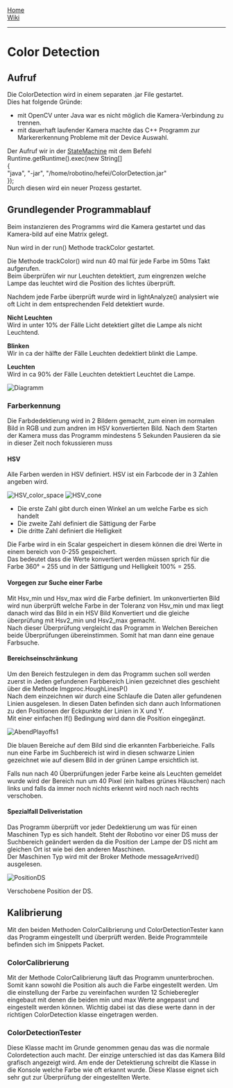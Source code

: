 [Home](home)  
[Wiki](WikiSolidus)  

-----------------

# Color Detection  
 
## Aufruf  

Die ColorDetection wird in einem separaten .jar File gestartet.  
Dies hat folgende Gründe:
- mit OpenCV unter Java war es nicht möglich die Kamera-Verbindung zu trennen.  
- mit dauerhaft laufender Kamera machte das C++ Programm zur Markererkennung Probleme mit der Device Auswahl.  
     
Der Aufruf wir in der [StateMachine](StateMachine) mit dem Befehl       
Runtime.getRuntime().exec(new String[]     
                    {  
                        "java", "-jar", "/home/robotino/hefei/ColorDetection.jar"  
                    });    
Durch diesen wird ein neuer Prozess gestartet.  
  
## Grundlegender Programmablauf 
Beim instanzieren des Programms wird die Kamera gestartet und das Kamera-bild auf eine Matrix gelegt.
  

Nun wird in der run() Methode trackColor gestartet.  

Die Methode trackColor() wird nun 40 mal für jede Farbe im 50ms Takt aufgerufen.   
Beim überprüfen wir nur Leuchten detektiert, zum eingrenzen welche Lampe das leuchtet wird die Position des lichtes überprüft.  
  
Nachdem jede Farbe überprüft wurde wird in lightAnalyze() analysiert wie oft Licht in dem entsprechenden Feld detektiert wurde.  
  
 **Nicht Leuchten**  
Wird in unter 10% der Fälle Licht detektiert giltet die Lampe als nicht Leuchtend.  
  
**Blinken**  
Wir in ca der hälfte der Fälle Leuchten dedektiert blinkt die Lampe.  
  
**Leuchten**  
Wird in ca 90% der Fälle Leuchten detektiert Leuchtet die Lampe.  
  
     
    
   
![Diagramm](https://gitlab.com/solidus/hefei/uploads/1354c7f2143496a12a9e465143b67e62/Diagramm.JPG)  
    
### Farberkennung   
  
Die Farbdedektierung wird in 2 Bildern gemacht, zum einen im normalen Bild in RGB und zum andren im HSV konvertierten Bild. Nach dem Starten der Kamera muss das Programm mindestens 5 Sekunden Pausieren da sie in dieser Zeit noch fokussieren muss 
  
#### HSV  
  
Alle Farben werden in HSV definiert. HSV ist ein Farbcode der in 3 Zahlen angeben wird.    
  
![HSV_color_space](https://gitlab.com/solidus/hefei/uploads/8028743baa238d7c90889414cbefa423/HSV_color_space.png)
![HSV_cone](https://gitlab.com/solidus/hefei/uploads/fc0c1707ccb3c582bcb3fbac5aaf187b/HSV_cone.jpg)
  
  
- Die erste Zahl gibt durch einen Winkel an um welche Farbe es sich handelt  
- Die zweite Zahl definiert die Sättigung der Farbe
- Die dritte Zahl definiert die Helligkeit         
      

       
Die Farbe wird in ein Scalar gespeichert in diesem können die drei Werte in einem bereich von 0-255 gespeichert.   
Das bedeutet dass die Werte konvertiert werden müssen sprich für die Farbe 360° = 255 und in der Sättigung und Helligkeit 100% = 255.  	

#### Vorgegen zur Suche einer Farbe  

Mit Hsv_min und Hsv_max wird die Farbe definiert. Im unkonvertierten Bild wird nun überprüft welche Farbe in der Toleranz von Hsv_min und max liegt danach wird das Bild in ein HSV Bild Konvertiert und die gleiche überprüfung mit Hsv2_min und Hsv2_max gemacht.  
Nach dieser Überprüfung vergleicht das Programm in Welchen Bereichen beide Überprüfungen übereinstimmen. Somit hat man dann eine genaue Farbsuche.

#### Bereichseinschränkung

Um den Bereich festzulegen in dem das Programm suchen soll werden zuerst in Jeden gefundenen Farbbereich Linien gezeichnet dies geschieht über die Methode  Imgproc.HoughLinesP()     
Nach dem einzeichnen wir durch eine Schlaufe die Daten aller gefundenen Linien ausgelesen. In diesen Daten befinden sich dann auch Informationen zu den Positionen der Eckpunkte der Linien in X und Y.  
Mit einer einfachen If() Bedingung wird dann die Position eingegänzt.  

![AbendPlayoffs1](https://gitlab.com/solidus/hefei/uploads/6a7e1d7b544066d7107dbe91131a0d6b/AbendPlayoffs1.JPG)

Die blauen Bereiche auf dem Bild sind die erkannten Farbberieiche. Falls nun eine Farbe im Suchbereich ist wird in diesen schwarze Linien gezeichnet wie auf diesem Bild in der grünen Lampe ersichtlich ist.
  
  
  
Falls nun nach 40 Überprüfungen jeder Farbe keine als Leuchten gemeldet wurde wird der Bereich nun um 40 Pixel (ein halbes grünes Häuschen) nach links und falls da immer noch nichts erkennt wird noch nach rechts verschoben.  

#### Spezialfall Deliveristation

Das Programm überprüft vor jeder Dedektierung um was für einen Maschinen Typ es sich handelt. Steht der Robotino vor einer DS muss der Suchbereich geändert werden da die Position der Lampe der DS nicht am gleichen Ort ist wie bei den anderen Maschinen.  
Der Maschinen Typ wird mit der Broker Methode messageArrived() ausgelesen.  

![PositionDS](https://gitlab.com/solidus/hefei/uploads/f4c408249ac2560dcbe2bf5acc9aa119/PositionDS.JPG)  
 
Verschobene Position der DS.  


## Kalibrierung

Mit den beiden Methoden ColorCalibrierung und ColorDetectionTester kann das Programm eingestellt und überprüft werden. Beide Programmteile befinden sich im Snippets Packet.   
   

### ColorCalibrierung

Mit der Methode ColorCalibrierung läuft das Programm ununterbrochen. Somit kann sowohl die Position als auch die Farbe eingestellt werden. Um die einstellung der Farbe zu vereinfachen wurden 12 Schieberegler eingebaut mit denen die beiden min und max Werte angepasst und eingestellt werden können. 
Wichtig dabei ist das diese werte dann in der richtigen ColorDetection klasse eingetragen werden.

### ColorDetectionTester  

Diese Klasse macht im Grunde genommen genau das was die normale Colordetection auch macht. Der einzige unterschied ist das das Kamera Bild grafisch angezeigt wird. Am ende der Detektierung schreibt die Klasse in die Konsole welche Farbe wie oft erkannt wurde. Diese Klasse eignet sich sehr gut zur Überprüfung der eingestellten Werte.

